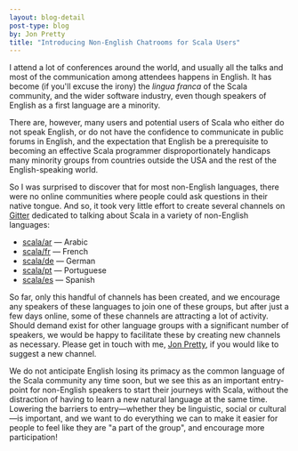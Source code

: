 ```yaml
---
layout: blog-detail
post-type: blog
by: Jon Pretty
title: "Introducing Non-English Chatrooms for Scala Users"
---
```


I attend a lot of conferences around the world, and usually all the talks and
most of the communication among attendees happens in English. It has become (if
you'll excuse the irony) the *lingua franca* of the Scala community, and the
wider software industry, even though speakers of English as a first language
are a minority.

There are, however, many users and potential users of Scala who either do not
speak English, or do not have the confidence to communicate in public forums in
English, and the expectation that English be a prerequisite to becoming an
effective Scala programmer disproportionately handicaps many minority groups
from countries outside the USA and the rest of the English-speaking world.

So I was surprised to discover that for most non-English languages, there were
no online communities where people could ask questions in their native tongue.
And so, it took very little effort to create several channels on
[Gitter](https://gitter.im/) dedicated to talking about Scala in a variety of
non-English languages:

- [scala/ar](https://gitter.im/scala/ar) — Arabic
- [scala/fr](https://gitter.im/scala/fr) — French
- [scala/de](https://gitter.im/scala/de) — German
- [scala/pt](https://gitter.im/scala/pt) — Portuguese
- [scala/es](https://gitter.im/scala/es) — Spanish

So far, only this handful of channels has been created, and we encourage any
speakers of these languages to join one of these groups, but after just a few
days online, some of these channels are attracting a lot of activity. Should
demand exist for other language groups with a significant number of speakers,
we would be happy to facilitate these by creating new channels as necessary.
Please get in touch with me, [Jon Pretty](https://twitter.com/propensive/), if
you would like to suggest a new channel.

We do not anticipate English losing its primacy as the common language of the
Scala community any time soon, but we see this as an important entry-point for
non-English speakers to start their journeys with Scala, without the
distraction of having to learn a new natural language at the same time.
Lowering the barriers to entry—whether they be linguistic, social or
cultural—is important, and we want to do everything we can to make it easier
for people to feel like they are "a part of the group", and encourage more
participation!

